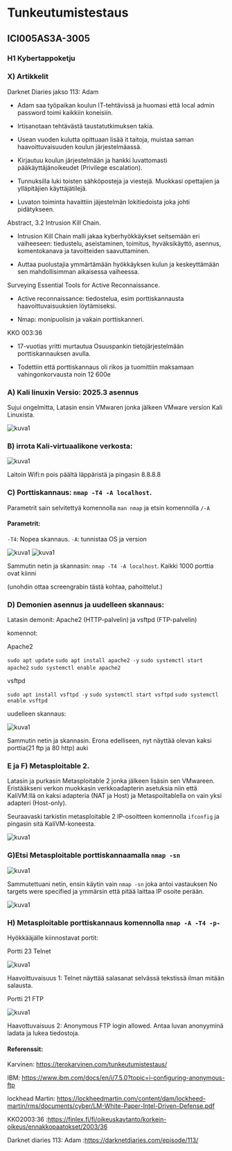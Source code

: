 # Tunkeutumistestaus

## ICI005AS3A-3005
### H1 Kybertappoketju

### X) Artikkelit

Darknet Diaries jakso 113: Adam

- Adam saa työpaikan koulun IT-tehtävissä ja huomasi että local admin password toimi kaikkiin koneisiin.

- Irtisanotaan tehtävästä taustatutkimuksen takia.

- Usean vuoden kulutta opittuaan lisää it taitoja, muistaa saman haavoittuvaisuuden koulun järjestelmäassä.

- Kirjautuu koulun järjestelmään ja hankki luvattomasti pääkäyttäjänoikeudet (Privilege escalation).
   
- Tunnuksilla luki toisten sähköposteja ja viestejä. Muokkasi opettajien ja ylläpitäjien käyttäjätilejä.

- Luvaton toiminta havaittiin jäjestelmän lokitiedoista joka johti pidätykseen.

  

Abstract, 3.2 Intrusion Kill Chain.

- Intrusion Kill Chain malli jakaa kyberhyökkäykset seitsemään eri vaiheeseen: tiedustelu, aseistaminen, toimitus, hyväksikäyttö, asennus, komentokanava ja tavoitteiden saavuttaminen.

- Auttaa puolustajia ymmärtämään hyökkäyksen kulun ja keskeyttämään sen mahdollisimman aikaisessa vaiheessa.

Surveying Essential Tools for Active Reconnaissance. 

- Active reconnaissance: tiedostelua, esim porttiskannausta haavoittuvaisuuksien löytämiseksi.

- Nmap: monipuolisin ja vakain porttiskanneri.



KKO 003:36

- 17-vuotias yritti murtautua Osuuspankin tietojärjestelmään porttiskannauksen avulla.

- Todettiin että porttiskannaus oli rikos ja tuomittiin maksamaan vahingonkorvausta noin 12 600e 



### A) Kali linuxin Versio: 2025.3 asennus

Sujui ongelmitta, Latasin ensin VMwaren jonka jälkeen VMware version Kali Linuxista.

![kuva1](/H1/kuvat/kuva1.png)

### B) irrota Kali-virtuaalikone verkosta:

![kuva1](/H1/kuvat/kuva2.png)

Laitoin Wifi:n pois päältä läppäristä ja pingasin 8.8.8.8
### C) Porttiskannaus: `nmap -T4 -A localhost`. 

Parametrit sain selvitettyä komennolla `man nmap` ja etsin komennolla `/-A` 
#### Parametrit:
`-T4`: Nopea skannaus. `-A`: tunnistaa OS ja version

![kuva1](/H1/kuvat/kuva4.png)
![kuva1](/H1/kuvat/kuva3.png)

Sammutin netin ja skannasin:  `nmap -T4 -A localhost`. Kaikki 1000 porttia ovat kiinni

(unohdin ottaa screengrabin tästä kohtaa, pahoittelut.)

### D) Demonien asennus ja uudelleen skannaus: 
Latasin demonit: Apache2 (HTTP-palvelin) ja vsftpd (FTP-palvelin) 

komennot:

Apache2 

`sudo apt update`
`sudo apt install apache2 -y`
`sudo systemctl start apache2`
`sudo systemctl enable apache2` 

vsftpd 

`sudo apt install vsftpd -y`
`sudo systemctl start vsftpd`
`sudo systemctl enable vsftpd`

uudelleen skannaus:

![kuva1](/H1/kuvat/kuva5.png)

Sammutin netin ja skannasin. Erona edelliseen, nyt näyttää olevan kaksi porttia(21 ftp ja 80 http) auki 

### E ja F) Metasploitable 2.

Latasin ja purkasin Metasploitable 2 jonka jälkeen lisäsin sen VMwareen. Eristääkseni verkon muokkasin verkkoadapterin asetuksia niin että KaliVM:llä on kaksi adapteria (NAT ja Host) ja Metaspoiltablella on vain yksi adapteri (Host-only). 

Seuraavaski tarkistin metasploitable 2 IP-osoitteen komennolla `ifconfig`  ja pingasin sitä KaliVM-koneesta.

![kuva1](/H1/kuvat/kuva6.png)

### G)Etsi Metasploitable porttiskannaamalla `nmap -sn`

![kuva1](/H1/kuvat/kuva7.png)

Sammutettuani netin, ensin käytin vain `nmap -sn` joka antoi vastauksen No targets were specified ja ymmärsin että pitää laittaa IP osoite perään. 

![kuva1](/H1/kuvat/Kuva8.png)

### H) Metasploitable porttiskannaus komennolla `nmap -A -T4 -p-` 

Hyökkääjälle kiinnostavat portit:

Portti 23 Telnet

![kuva1](/H1/kuvat/kuva9.png)

Haavoittuvaisuus 1: Telnet näyttää salasanat selvässä tekstissä ilman mitään salausta.

Portti 21 FTP

![kuva1](/H1/kuvat/kuva10.png)

Haavottuvaisuus 2: Anonymous FTP login allowed. Antaa luvan anonyyminä ladata ja lukea tiedostoja.


#### Referenssit: 

Karvinen: https://terokarvinen.com/tunkeutumistestaus/

IBM: https://www.ibm.com/docs/en/i/7.5.0?topic=i-configuring-anonymous-ftp

lockhead Martin: https://lockheedmartin.com/content/dam/lockheed-martin/rms/documents/cyber/LM-White-Paper-Intel-Driven-Defense.pdf

KKO2003:36 :https://finlex.fi/fi/oikeuskaytanto/korkein-oikeus/ennakkopaatokset/2003/36

Darknet diaries 113: Adam  :https://darknetdiaries.com/episode/113/


